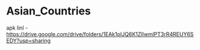 # Asian_Countries
apk linl -https://drive.google.com/drive/folders/1EAk1pIJQ6K1ZlIwmlPT3rR4REUY6SEDY?usp=sharing
